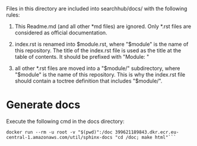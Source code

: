 Files in this directory are included into searchhub/docs/ with the following rules:

1. This Readme.md (and all other *md files) are ignored. Only *.rst files are considered as official documentation.

2. index.rst is renamed into $module.rst, where "$module" is the name of this repository.
   The title of the index.rst file is used as the title at the table of contents. It should be prefixed with "Module: "

3. all other *.rst files are moved into a "$module/" subdirectory, where "$module" is the name of this repository. 
   This is why the index.rst file should contain a toctree definition that includes "$module/".

# Generate docs

Execute the following cmd in the docs directory:
```
docker run --rm -u root -v "$(pwd)":/doc 399621189843.dkr.ecr.eu-central-1.amazonaws.com/util/sphinx-docs "cd /doc; make html"```